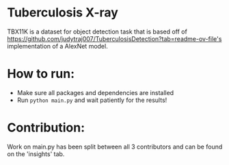 # Tuberculosis X-ray

TBX11K is a dataset for object detection task that is based off of https://github.com/judytraj007/TuberculosisDetection?tab=readme-ov-file's implementation of a AlexNet model.

# How to run:
- Make sure all packages and dependencies are installed
- Run ```python main.py``` and wait patiently for the results!

# Contribution:
Work on main.py has been split between all 3 contributors and can be found on the 'insights' tab.
